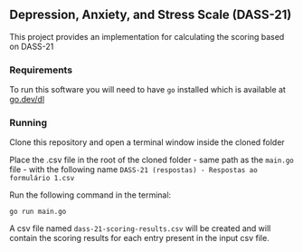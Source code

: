 ## Depression, Anxiety, and Stress Scale (DASS-21)

This project provides an implementation for calculating the scoring
based on DASS-21

### Requirements

To run this software you will need to have `go` installed which is available at [go.dev/dl](https://go.dev/dl/)

### Running

Clone this repository and open a terminal window inside the cloned folder

Place the .csv file in the root of the cloned folder - same path as the `main.go` file - with the following name `DASS-21 (respostas) - Respostas ao formulário 1.csv`

Run the following command in the terminal:

```console
go run main.go
```

A csv file named `dass-21-scoring-results.csv` will be created and will contain the scoring results for each
entry present in the input csv file.
